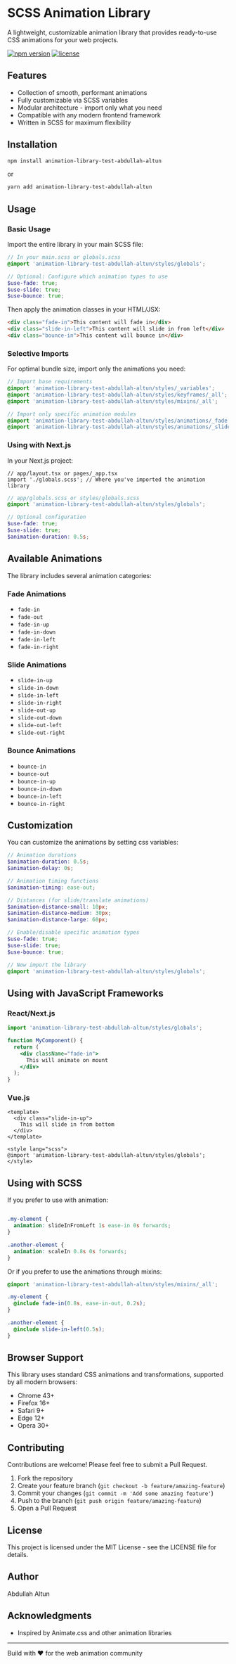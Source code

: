 # SCSS Animation Library

A lightweight, customizable animation library that provides ready-to-use CSS animations for your web projects.

[![npm version](https://img.shields.io/npm/v/animation-library-test-abdullah-altun.svg)](https://www.npmjs.com/package/animation-library-test-abdullah-altun)
[![license](https://img.shields.io/npm/l/animation-library-test-abdullah-altun.svg)](https://github.com/yourusername/animation-library/blob/master/LICENSE)

## Features

- Collection of smooth, performant animations
- Fully customizable via SCSS variables
- Modular architecture - import only what you need
- Compatible with any modern frontend framework
- Written in SCSS for maximum flexibility

## Installation

```bash
npm install animation-library-test-abdullah-altun
```

or

```bash
yarn add animation-library-test-abdullah-altun
```

## Usage

### Basic Usage

Import the entire library in your main SCSS file:

```scss
// In your main.scss or globals.scss
@import 'animation-library-test-abdullah-altun/styles/globals';

// Optional: Configure which animation types to use
$use-fade: true;
$use-slide: true;
$use-bounce: true;
```

Then apply the animation classes in your HTML/JSX:

```html
<div class="fade-in">This content will fade in</div>
<div class="slide-in-left">This content will slide in from left</div>
<div class="bounce-in">This content will bounce in</div>
```

### Selective Imports

For optimal bundle size, import only the animations you need:

```scss
// Import base requirements
@import 'animation-library-test-abdullah-altun/styles/_variables';
@import 'animation-library-test-abdullah-altun/styles/keyframes/_all';
@import 'animation-library-test-abdullah-altun/styles/mixins/_all';

// Import only specific animation modules
@import 'animation-library-test-abdullah-altun/styles/animations/_fade';
@import 'animation-library-test-abdullah-altun/styles/animations/_slide';
```

### Using with Next.js

In your Next.js project:

```tsx
// app/layout.tsx or pages/_app.tsx
import './globals.scss'; // Where you've imported the animation library
```

```scss
// app/globals.scss or styles/globals.scss
@import 'animation-library-test-abdullah-altun/styles/globals';

// Optional configuration
$use-fade: true;
$use-slide: true;
$animation-duration: 0.5s;
```

## Available Animations

The library includes several animation categories:

### Fade Animations
- `fade-in`
- `fade-out`
- `fade-in-up`
- `fade-in-down`
- `fade-in-left`
- `fade-in-right`

### Slide Animations
- `slide-in-up`
- `slide-in-down`
- `slide-in-left`
- `slide-in-right`
- `slide-out-up`
- `slide-out-down`
- `slide-out-left`
- `slide-out-right`

### Bounce Animations
- `bounce-in`
- `bounce-out`
- `bounce-in-up`
- `bounce-in-down`
- `bounce-in-left`
- `bounce-in-right`

## Customization

You can customize the animations by setting css variables:

```scss
// Animation durations
$animation-duration: 0.5s;
$animation-delay: 0s;

// Animation timing functions
$animation-timing: ease-out;

// Distances (for slide/translate animations)
$animation-distance-small: 10px;
$animation-distance-medium: 30px;
$animation-distance-large: 60px;

// Enable/disable specific animation types
$use-fade: true;
$use-slide: true;
$use-bounce: true;

// Now import the library
@import 'animation-library-test-abdullah-altun/styles/globals';
```

## Using with JavaScript Frameworks

### React/Next.js

```jsx
import 'animation-library-test-abdullah-altun/styles/globals';

function MyComponent() {
  return (
    <div className="fade-in">
      This will animate on mount
    </div>
  );
}
```

### Vue.js

```vue
<template>
  <div class="slide-in-up">
    This will slide in from bottom
  </div>
</template>

<style lang="scss">
@import 'animation-library-test-abdullah-altun/styles/globals';
</style>
```

## Using with SCSS

If you prefer to use with animation:

```scss

.my-element {
  animation: slideInFromLeft 1s ease-in 0s forwards;
}

.another-element {
  animation: scaleIn 0.8s 0s forwards;
}
```

Or if you prefer to use the animations through mixins:

```scss
@import 'animation-library-test-abdullah-altun/styles/mixins/_all';

.my-element {
  @include fade-in(0.8s, ease-in-out, 0.2s);
}

.another-element {
  @include slide-in-left(0.5s);
}
```

## Browser Support

This library uses standard CSS animations and transformations, supported by all modern browsers:

- Chrome 43+
- Firefox 16+
- Safari 9+
- Edge 12+
- Opera 30+

## Contributing

Contributions are welcome! Please feel free to submit a Pull Request.

1. Fork the repository
2. Create your feature branch (`git checkout -b feature/amazing-feature`)
3. Commit your changes (`git commit -m 'Add some amazing feature'`)
4. Push to the branch (`git push origin feature/amazing-feature`)
5. Open a Pull Request

## License

This project is licensed under the MIT License - see the LICENSE file for details.

## Author

Abdullah Altun

## Acknowledgments

- Inspired by Animate.css and other animation libraries


---

Build with ❤️ for the web animation community 